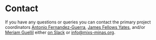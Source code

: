 # Contact

If you have any questions or queries you can contact the primary project coordinators [Antonio Fernandez-Guerra](https://globe.ku.dk/research/geogenetics/microbial-ecogenomics-group/), [James Fellows Yates](https://www.eva.mpg.de/archaeogenetics/staff/james-fellows-yates/), and/or [Meriam Guellil](https://www.heas.at/about/members/meriam-guellil/) either [on Slack](/get-involved) or [info@mixs-minas.org](mailto:info@mixs-minas.org).
